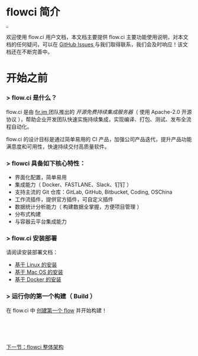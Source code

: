 # flowci 简介

<img src="https://images-cdn.shimo.im/fhZ3juoBzzETNGeW/flowci_logo.png" style="zoom:40%">

欢迎使用 flow.ci 用户文档，本文档主要提供 flow.ci 主要功能使用说明，对本文档的任何疑问，可以在 [ GitHub Issues ](https://github.com/FlowCI/flow-platform/issues) 与我们取得联系，我们会及时响应！该文档还在不断完善中。

# 开始之前

### > flow.ci 是什么？

flow.ci 是由 [ fir.im ](http://fir.im) 团队推出的 *开源免费持续集成服务器*（ 使用 Apache-2.0 开源协议 ），帮助企业开发团队快速实施持续集成，实现编译、打包、测试、发布全流程自动化。

flow.ci 的设计目标是通过简单易用的 CI 产品，加强公司产品迭代，提升产品功能满意度和可用性，快速持续交付高质量软件。

### > flowci 具备如下核心特性：

- 界面化配置，简单易用
- 集成能力（ Docker、FASTLANE、Slack、钉钉 ）
- 支持主流的 Git 仓库：GitLab, GitHub, Bitbucket, Coding, OSChina
- 工作流插件，提供官方插件，可自定义插件
- 数据统计分析能力（ 构建数据全掌握，方便项目管理 ）
- 分布式构建
- 与容器云平台集成能力

### > flow.ci 安装部署

请阅读安装部署文档：

 - [ 基于 Linux 的安装 ](./cf_linux.md) 
 - [ 基于 Mac OS 的安装 ](./cf_osx.md)
 - [ 基于 Docker 的安装 ](./cf_docker.md) 

### > 运行你的第一个构建（ Build ）

在 flow.ci 中 [创建第一个 flow](./quick_iosBuild.md) 并开始构建！

<br/><br/><br/>

<div id="bom">
<a href="./intro_framework.md">下一节：flowci 整体架构 </a>
</div>

<link rel="stylesheet" rev="stylesheet" href="flow.css" type="text/css"/> 